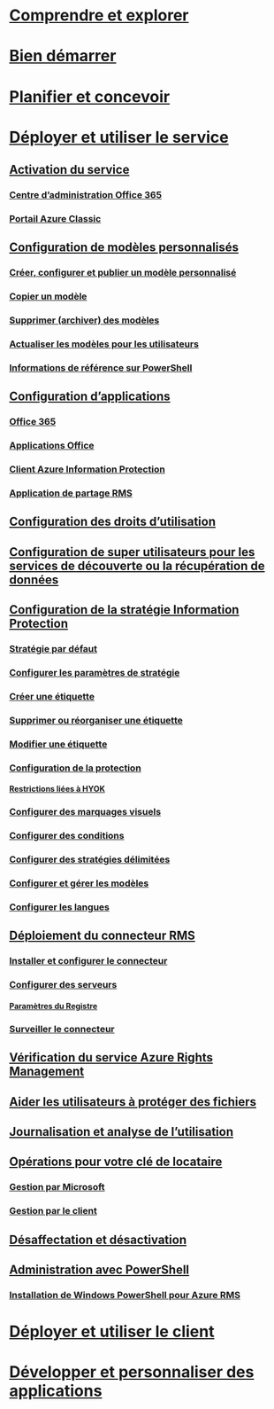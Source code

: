 # [Comprendre et explorer](/information-protection/understand-explore/what-is-information-protection)
# [Bien démarrer](/information-protection/get-started/requirements-azure-rms)
# [Planifier et concevoir](/information-protection/plan-design/deployment-roadmap)
# [Déployer et utiliser le service](activate-service.md)
## [Activation du service](activate-service.md)
### [Centre d’administration Office 365](activate-office365.md)
### [Portail Azure Classic](activate-azure-classic.md)
## [Configuration de modèles personnalisés](configure-custom-templates.md)
### [Créer, configurer et publier un modèle personnalisé](create-template.md)
### [Copier un modèle](copy-template.md)
### [Supprimer (archiver) des modèles](remove-template.md) 
### [Actualiser les modèles pour les utilisateurs](refresh-templates.md)
### [Informations de référence sur PowerShell](configure-templates-with-powershell.md)
## [Configuration d’applications](configure-applications.md)
### [Office 365](configure-office365.md)
### [Applications Office](configure-office-apps.md)
### [Client Azure Information Protection](configure-client.md)
### [Application de partage RMS](configure-sharing-app.md)
## [Configuration des droits d’utilisation](configure-usage-rights.md)
## [Configuration de super utilisateurs pour les services de découverte ou la récupération de données](configure-super-users.md)
## [Configuration de la stratégie Information Protection](configure-policy.md)
### [Stratégie par défaut](configure-policy-default.md)
### [Configurer les paramètres de stratégie](configure-policy-settings.md)
### [Créer une étiquette](configure-policy-new-label.md)
### [Supprimer ou réorganiser une étiquette](configure-policy-delete-reorder.md)
### [Modifier une étiquette](configure-policy-change-label.md)
### [Configuration de la protection](configure-policy-protection.md)
#### [Restrictions liées à HYOK](configure-adrms-restrictions.md)
### [Configurer des marquages visuels](configure-policy-markings.md)
### [Configurer des conditions](configure-policy-classification.md)
### [Configurer des stratégies délimitées](configure-policy-scope.md)
### [Configurer et gérer les modèles](configure-policy-templates.md)
### [Configurer les langues](configure-policy-languages.md)
## [Déploiement du connecteur RMS](deploy-rms-connector.md)
### [Installer et configurer le connecteur](install-configure-rms-connector.md)
### [Configurer des serveurs](configure-servers-rms-connector.md)
#### [Paramètres du Registre](rms-connector-registry-settings.md)
### [Surveiller le connecteur](monitor-rms-connector.md)
## [Vérification du service Azure Rights Management](verify.md)
## [Aider les utilisateurs à protéger des fichiers](help-users.md)
## [Journalisation et analyse de l’utilisation](log-analyze-usage.md)
## [Opérations pour votre clé de locataire](operations-tenant-key.md)
### [Gestion par Microsoft](operations-microsoft-managed-tenant-key.md)
### [Gestion par le client](operations-customer-managed-tenant-key.md)
## [Désaffectation et désactivation](decommission-deactivate.md)
## [Administration avec PowerShell](administer-powershell.md)
### [Installation de Windows PowerShell pour Azure RMS](install-powershell.md)
# [Déployer et utiliser le client](/information-protection/rms-client/use-client)
# [Développer et personnaliser des applications](/information-protection/develop/developers-guide)

